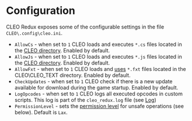 # Configuration

CLEO Redux exposes some of the configurable settings in the file `CLEO\.config\cleo.ini`.

- `AllowCs` - when set to `1` CLEO loads and executes `*.cs` files located in the [CLEO directory](./cleo-directory.md). Enabled by default.
- `AllowJs` - when set to `1` CLEO loads and executes `*.js` files located in the [CLEO directory](./cleo-directory.md). Enabled by default.
- `AllowFxt` - when set to `1` CLEO loads and [uses](./using-fxt.md) `*.fxt` files located in the CLEO\CLEO_TEXT directory. Enabled by default.
- `CheckUpdates` - when set to `1` CLEO check if there is a new update available for download during the game startup. Enabled by default.
- `LogOpcodes` - when set to `1` CLEO logs all executed opcodes in custom scripts. This log is part of the `cleo_redux.log` file (see [Log](./log.md))
- `PermissionLevel` - sets the [permission level](./permissions.md) for unsafe operations (see below). Default is `Lax`.
